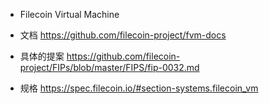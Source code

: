 - Filecoin Virtual Machine


- 文档 https://github.com/filecoin-project/fvm-docs
- 具体的提案 https://github.com/filecoin-project/FIPs/blob/master/FIPS/fip-0032.md

- 规格 https://spec.filecoin.io/#section-systems.filecoin_vm